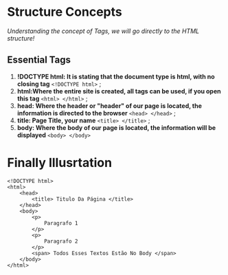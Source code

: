 # Structure Concepts
_Understanding the concept of Tags, we will go directly to the HTML structure!_
## Essential Tags
1. **!DOCTYPE html: It is stating that the document type is html, with no closing tag** `` <!DOCTYPE html> `` ; 
2. **html:Where the entire site is created, all tags can be used, if you open this tag** ``` <html> </html> ``` ;
3. **head: Where the header or "header" of our page is located, the information is directed to the browser** ``<head> </head>`` ;
4. **title: Page Title, your name** `` <title> </title> `` ;
5. **body: Where the body of our page is located, the information will be displayed** `` <body> </body> ``

# Finally Illusrtation 
``` 
<!DOCTYPE html>
<html>
    <head>
        <title> Titulo Da Página </title>
    </head>
    <body>
        <p>
            Paragrafo 1
        </p>
        <p>
            Paragrafo 2
        </p>
        <span> Todos Esses Textos Estão No Body </span>
    </body>
</html>
```
